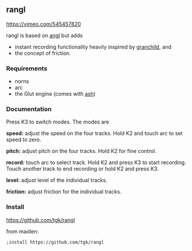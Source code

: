 ## rangl

https://vimeo.com/545457820

rangl is based on [angl](https://github.com/tehn/ash) but adds

- instant recording functionality heavily inspired by
  [granchild](https://llllllll.co/t/granchild/41894), and
- the concept of friction.

### Requirements

- norns
- arc
- the Glut engine (comes with [ash](https://github.com/tehn/ash))

### Documentation

Press K3 to switch modes. The modes are

**speed:** adjust the speed on the four tracks. Hold K2 and touch arc
to set speed to zero.

**pitch:** adjust pitch on the four tracks. Hold K2 for fine control.

**record:** touch arc to select track. Hold K2 and press K3 to start
recording. Touch another track to end recording or hold K2 and press
K3.

**level:** adjust level of the individual tracks.

**friction:** adjust friction for the individual tracks.

### Install

https://github.com/tgk/rangl

from maiden:

```
;install https://github.com/tgk/rangl
```
